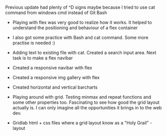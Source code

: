 Previous update had plenty of ^D signs maybe because I tried to use cat command from windows cmd instead of Git Bash

- Playing with flex was very good to realize how it works. It helped to understand the positioning and behaviour of a flex container
- I also got some practice with Bash and cat command. Some more practise is needed :)
  
- Adding text to existing file with cat. Created a search input area. Next task is to make a flex navibar
- Created a responsive navibar with flex
- Created a responsive img gallery with flex
- Created horizontal and vertical barcharts
- Playing around with grid. Testing minmax and repeat functions and some other properties too. Fascinating to see how good the grid layout actually is. I can only imagine all the opportunities it brings in to the web dev.

- Gridlab html + css files where a grid layout know as a "Holy Grail" -layout